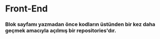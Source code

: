 # <h1>Front-End</h1>
<h3> Blok sayfamı yazmadan önce kodların üstünden bir kez daha geçmek amacıyla açılmış bir repositories'dır.</h3>


